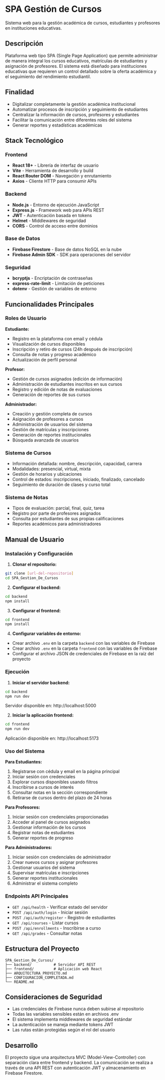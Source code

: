 # SPA Gestión de Cursos

Sistema web para la gestión académica de cursos, estudiantes y profesores en instituciones educativas.

## Descripción

Plataforma web tipo SPA (Single Page Application) que permite administrar de manera integral los cursos educativos, matrículas de estudiantes y asignación de profesores. El sistema está diseñado para instituciones educativas que requieren un control detallado sobre la oferta académica y el seguimiento del rendimiento estudiantil.

## Finalidad

- Digitalizar completamente la gestión académica institucional
- Automatizar procesos de inscripción y seguimiento de estudiantes
- Centralizar la información de cursos, profesores y estudiantes
- Facilitar la comunicación entre diferentes roles del sistema
- Generar reportes y estadísticas académicas

## Stack Tecnológico

### Frontend
- **React 18+** - Librería de interfaz de usuario
- **Vite** - Herramienta de desarrollo y build
- **React Router DOM** - Navegación y enrutamiento
- **Axios** - Cliente HTTP para consumir APIs

### Backend
- **Node.js** - Entorno de ejecución JavaScript
- **Express.js** - Framework web para APIs REST
- **JWT** - Autenticación basada en tokens
- **Helmet** - Middlewares de seguridad
- **CORS** - Control de acceso entre dominios

### Base de Datos
- **Firebase Firestore** - Base de datos NoSQL en la nube
- **Firebase Admin SDK** - SDK para operaciones del servidor

### Seguridad
- **bcryptjs** - Encriptación de contraseñas
- **express-rate-limit** - Limitación de peticiones
- **dotenv** - Gestión de variables de entorno

## Funcionalidades Principales

### Roles de Usuario

**Estudiante:**
- Registro en la plataforma con email y cédula
- Visualización de cursos disponibles
- Inscripción y retiro de cursos (24h después de inscripción)
- Consulta de notas y progreso académico
- Actualización de perfil personal

**Profesor:**
- Gestión de cursos asignados (edición de información)
- Administración de estudiantes inscritos en sus cursos
- Registro y edición de notas de evaluaciones
- Generación de reportes de sus cursos

**Administrador:**
- Creación y gestión completa de cursos
- Asignación de profesores a cursos
- Administración de usuarios del sistema
- Gestión de matrículas y inscripciones
- Generación de reportes institucionales
- Búsqueda avanzada de usuarios

### Sistema de Cursos
- Información detallada: nombre, descripción, capacidad, carrera
- Modalidades: presencial, virtual, mixta
- Gestión de horarios y ubicaciones
- Control de estados: inscripciones, iniciado, finalizado, cancelado
- Seguimiento de duración de clases y curso total

### Sistema de Notas
- Tipos de evaluación: parcial, final, quiz, tarea
- Registro por parte de profesores asignados
- Consulta por estudiantes de sus propias calificaciones
- Reportes académicos para administradores

## Manual de Usuario

### Instalación y Configuración

1. **Clonar el repositorio:**
```bash
git clone [url-del-repositorio]
cd SPA_Gestion_De_Cursos
```

2. **Configurar el backend:**
```bash
cd backend
npm install
```

3. **Configurar el frontend:**
```bash
cd frontend
npm install
```

4. **Configurar variables de entorno:**
- Crear archivo `.env` en la carpeta `backend` con las variables de Firebase
- Crear archivo `.env` en la carpeta `frontend` con las variables de Firebase
- Configurar el archivo JSON de credenciales de Firebase en la raíz del proyecto

### Ejecución

1. **Iniciar el servidor backend:**
```bash
cd backend
npm run dev
```
Servidor disponible en: http://localhost:5000

2. **Iniciar la aplicación frontend:**
```bash
cd frontend
npm run dev
```
Aplicación disponible en: http://localhost:5173

### Uso del Sistema

**Para Estudiantes:**
1. Registrarse con cédula y email en la página principal
2. Iniciar sesión con credenciales
3. Explorar cursos disponibles usando filtros
4. Inscribirse a cursos de interés
5. Consultar notas en la sección correspondiente
6. Retirarse de cursos dentro del plazo de 24 horas

**Para Profesores:**
1. Iniciar sesión con credenciales proporcionadas
2. Acceder al panel de cursos asignados
3. Gestionar información de los cursos
4. Registrar notas de estudiantes
5. Generar reportes de progreso

**Para Administradores:**
1. Iniciar sesión con credenciales de administrador
2. Crear nuevos cursos y asignar profesores
3. Gestionar usuarios del sistema
4. Supervisar matrículas e inscripciones
5. Generar reportes institucionales
6. Administrar el sistema completo

### Endpoints API Principales

- `GET /api/health` - Verificar estado del servidor
- `POST /api/auth/login` - Iniciar sesión
- `POST /api/auth/register` - Registro de estudiantes
- `GET /api/courses` - Listar cursos
- `POST /api/enrollments` - Inscribirse a curso
- `GET /api/grades` - Consultar notas

## Estructura del Proyecto

```
SPA_Gestion_De_Cursos/
├── backend/          # Servidor API REST
├── frontend/         # Aplicación web React
├── ARQUITECTURA_PROYECTO.md
├── CONFIGURACION_COMPLETADA.md
└── README.md
```

## Consideraciones de Seguridad

- Las credenciales de Firebase nunca deben subirse al repositorio
- Todas las variables sensibles están en archivos .env
- El sistema implementa middlewares de seguridad estándar
- La autenticación se maneja mediante tokens JWT
- Las rutas están protegidas según el rol del usuario

## Desarrollo

El proyecto sigue una arquitectura MVC (Model-View-Controller) con separación clara entre frontend y backend. La comunicación se realiza a través de una API REST con autenticación JWT y almacenamiento en Firebase Firestore.